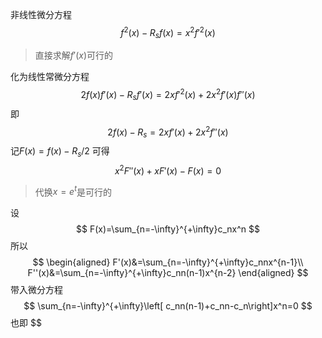 非线性微分方程
$$
f^2(x)-R_sf(x)=x^2f'^2(x)
$$
>直接求解$f'(x)$可行的

化为线性常微分方程
$$
2f(x)f'(x)-R_sf'(x)=2xf'^2(x)+2x^2f'(x)f''(x)
$$
即
$$
2f(x)-R_s=2xf'(x)+2x^2f''(x)
$$
记$F(x)=f(x)-R_s/2$
可得
$$
x^2F''(x)+xF'(x)-F(x)=0
$$
>代换$x=e^t$是可行的

设
$$
F(x)=\sum_{n=-\infty}^{+\infty}c_nx^n
$$
所以
$$
\begin{aligned}
F'(x)&=\sum_{n=-\infty}^{+\infty}c_nnx^{n-1}\\
F''(x)&=\sum_{n=-\infty}^{+\infty}c_nn(n-1)x^{n-2}
\end{aligned}
$$
带入微分方程
$$
\sum_{n=-\infty}^{+\infty}\left[ c_nn(n-1)+c_nn-c_n\right]x^n=0
$$
也即
$$


<!--stackedit_data:
eyJoaXN0b3J5IjpbLTExODI1MjUwMzMsLTIxMjE4OTI1NTFdfQ
==
-->